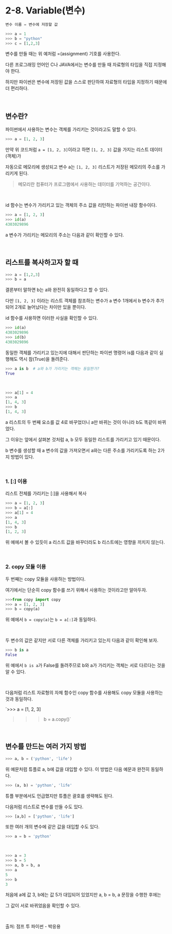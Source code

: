 # 2-8. Variable(변수)

```python
변수 이름 = 변수에 저장할 값
```

```python
>>> a = 1
>>> b = "python"
>>> c = [1,2,3]
```

변수를 만들 때는 위 예처럼 =(assignment) 기호를 사용한다.

다른 프로그래밍 언어인 C나 JAVA에서는 변수를 만들 때 자료형의 타입을 직접 지정해야 한다. 

하지만 파이썬은 변수에 저장된 값을 스스로 판단하여 자료형의 타입을 지정하기 때문에 더 편리하다.

<br>

## **변수란?**

파이썬에서 사용하는 변수는 객체를 가리키는 것이라고도 말할 수 있다. 

```python
>>> a = [1, 2, 3]
```

만약 위 코드처럼 `a = [1, 2, 3]`이라고 하면 `[1, 2, 3]` 값을 가지는 리스트 데이터(객체)가 

자동으로 메모리에 생성되고 변수 a는 `[1, 2, 3]` 리스트가 저장된 메모리의 주소를 가리키게 된다.

> 메모리란 컴퓨터가 프로그램에서 사용하는 데이터를 기억하는 공간이다.
> 

<br>

id 함수는 변수가 가리키고 있는 객체의 주소 값을 리턴하는 파이썬 내장 함수이다. 

```python
>>> a = [1, 2, 3]
>>> id(a)
4303029896
```

a 변수가 가리키는 메모리의 주소는 다음과 같이 확인할 수 있다.

<br>

## **리스트를 복사하고자 할 때**

```python
>>> a = [1,2,3]
>>> b = a
```

결론부터 말하면 b는 a와 완전히 동일하다고 할 수 있다. 

다만 `[1, 2, 3]` 이라는 리스트 객체를 참조하는 변수가 a 변수 1개에서 b 변수가 추가되어 2개로 늘어났다는 차이만 있을 뿐이다.

id 함수를 사용하면 이러한 사실을 확인할 수 있다.

```python
>>> id(a)
4303029896
>>> id(b)
4303029896
```

동일한 객체를 가리키고 있는지에 대해서 판단하는 파이썬 명령어 is를 다음과 같이 실행해도 역시 참(True)을 돌려준다.

```python
>>> a is b  # a와 b가 가리키는 객체는 동일한가?
True
```

<br>

```python
>>> a[1] = 4
>>> a
[1, 4, 3]
>>> b
[1, 4, 3]
```

a 리스트의 두 번째 요소를 값 4로 바꾸었더니 a만 바뀌는 것이 아니라 b도 똑같이 바뀌었다. 

그 이유는 앞에서 살펴본 것처럼 a, b 모두 동일한 리스트를 가리키고 있기 때문이다.

b 변수를 생성할 때 a 변수의 값을 가져오면서 a와는 다른 주소를 가리키도록 하는 2가지 방법이 있다.

<br>

### **1. [:] 이용**

리스트 전체를 가리키는 [:]을 사용해서 복사

```python
>>> a = [1, 2, 3]
>>> b = a[:]
>>> a[1] = 4
>>> a
[1, 4, 3]
>>> b
[1, 2, 3]
```

위 예에서 볼 수 있듯이 a 리스트 값을 바꾸더라도 b 리스트에는 영향을 끼치지 않는다.

<br>

### **2. copy 모듈 이용**

두 번째는 copy 모듈을 사용하는 방법이다. 

여기에서는 단순히 copy 함수를 쓰기 위해서 사용하는 것이라고만 알아두자.

```python
>>>from copy import copy
>>> a = [1, 2, 3]
>>> b = copy(a)
```

위 예에서 `b = copy(a)`는 `b = a[:]`과 동일하다.

<br>

두 변수의 값은 같지만 서로 다른 객체를 가리키고 있는지 다음과 같이 확인해 보자.

```python
>>> b is a
False 
```

위 예에서 `b is a`가 False를 돌려주므로 b와 a가 가리키는 객체는 서로 다르다는 것을 알 수 있다.

<br>

다음처럼 리스트 자료형의 자체 함수인 copy 함수를 사용해도 copy 모듈을 사용하는 것과 동일하다.

`>>> a = [1, 2, 3]
>>> b = a.copy()`

<br>

## **변수를 만드는 여러 가지 방법**

```python
>>> a, b = ('python', 'life')
```

위 예문처럼 튜플로 a, b에 값을 대입할 수 있다. 이 방법은 다음 예문과 완전히 동일하다.

```python
>>> (a, b) = 'python', 'life'
```

튜플 부분에서도 언급했지만 튜플은 괄호를 생략해도 된다.

다음처럼 리스트로 변수를 만들 수도 있다.

```python
>>> [a,b] = ['python', 'life']
```

또한 여러 개의 변수에 같은 값을 대입할 수도 있다.

```python
>>> a = b = 'python'
```

<br>

```python
>>> a = 3
>>> b = 5
>>> a, b = b, a
>>> a
5
>>> b
3
```

처음에 a에 값 3, b에는 값 5가 대입되어 있었지만 a, b = b, a 문장을 수행한 후에는

그 값이 서로 바뀌었음을 확인할 수 있다.

<br>

출처: 점프 투 파이썬 - 박응용
